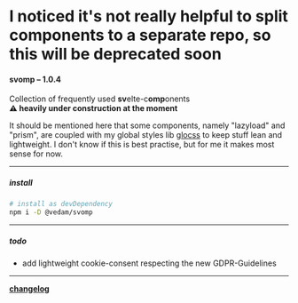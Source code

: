 # I noticed it's not really helpful to split components to a separate repo, so this will be deprecated soon


#### svomp – 1.0.4

Collection of frequently used **sv**elte-c**omp**onents  
**⚠️ heavily under construction at the moment**

It should be mentioned here that some components, namely "lazyload" and "prism", are coupled with my global styles lib [glocss](https://github.com/vedam/glocss) to keep stuff lean and lightweight. I don't know if this is best practise, but for me it makes most sense for now.  

---

##### install

```bash
# install as devDependency
npm i -D @vedam/svomp
```

---

##### todo

- add lightweight cookie-consent respecting the new GDPR-Guidelines

---

[**changelog**](changelog.md)
